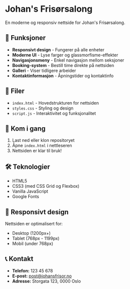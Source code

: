 # Johan's Frisørsalong

En moderne og responsiv nettside for Johan's Frisørsalong.

## 🎨 Funksjoner

- **Responsivt design** - Fungerer på alle enheter
- **Moderne UI** - Lyse farger og glassmorfisme-effekter
- **Navigasjonsmeny** - Enkel navigasjon mellom seksjoner
- **Booking-system** - Bestill time direkte på nettsiden
- **Galleri** - Viser tidligere arbeider
- **Kontaktinformasjon** - Åpningstider og kontaktinfo

## 📁 Filer

- `index.html` - Hovedstrukturen for nettsiden
- `styles.css` - Styling og design
- `script.js` - Interaktivitet og funksjonalitet

## 🚀 Kom i gang

1. Last ned eller klon repositoryet
2. Åpne `index.html` i nettleseren
3. Nettsiden er klar til bruk!

## 🛠️ Teknologier

- HTML5
- CSS3 (med CSS Grid og Flexbox)
- Vanilla JavaScript
- Google Fonts

## 📱 Responsivt design

Nettsiden er optimalisert for:
- Desktop (1200px+)
- Tablet (768px - 1199px)
- Mobil (under 768px)

## 📞 Kontakt

- **Telefon:** 123 45 678
- **E-post:** post@johansfrisor.no
- **Adresse:** Storgata 123, 0000 Oslo
